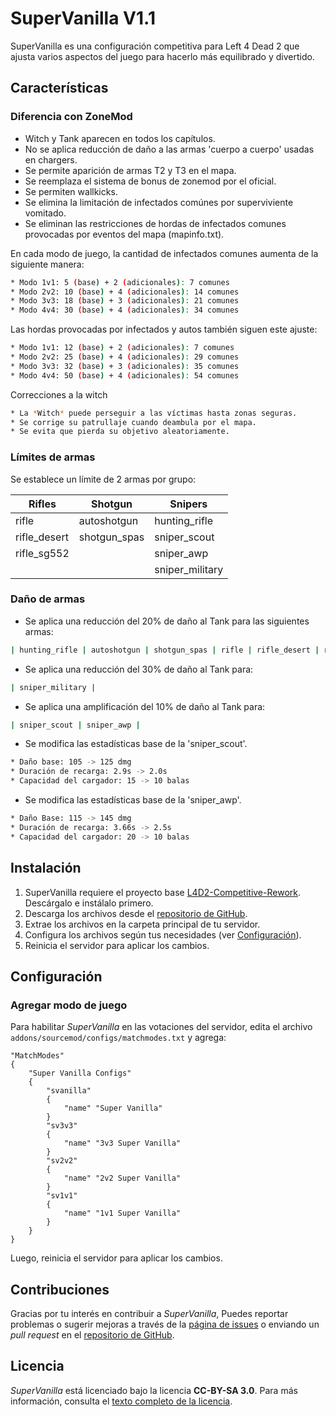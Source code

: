 # SuperVanilla V1.1

SuperVanilla es una configuración competitiva para Left 4 Dead 2 que ajusta varios aspectos del juego para hacerlo más equilibrado y divertido.

## Características

### Diferencia con ZoneMod
- Witch y Tank aparecen en todos los capítulos.
- No se aplica reducción de daño a las armas 'cuerpo a cuerpo' usadas en chargers.
- Se permite aparición de armas T2 y T3 en el mapa.
- Se reemplaza el sistema de bonus de zonemod por el oficial.
- Se permiten wallkicks.
- Se elimina la limitación de infectados comúnes por superviviente vomitado.
- Se eliminan las restricciones de hordas de infectados comunes provocadas por eventos del mapa (mapinfo.txt).

En cada modo de juego, la cantidad de infectados comunes aumenta de la siguiente manera:
```sh
* Modo 1v1: 5 (base) + 2 (adicionales): 7 comunes
* Modo 2v2: 10 (base) + 4 (adicionales): 14 comunes
* Modo 3v3: 18 (base) + 3 (adicionales): 21 comunes
* Modo 4v4: 30 (base) + 4 (adicionales): 34 comunes
```

Las hordas provocadas por infectados y autos también siguen este ajuste:
```sh
* Modo 1v1: 12 (base) + 2 (adicionales): 7 comunes
* Modo 2v2: 25 (base) + 4 (adicionales): 29 comunes
* Modo 3v3: 32 (base) + 3 (adicionales): 35 comunes
* Modo 4v4: 50 (base) + 4 (adicionales): 54 comunes
```

Correcciones a la witch
```sh
* La *Witch* puede perseguir a las víctimas hasta zonas seguras.
* Se corrige su patrullaje cuando deambula por el mapa.
* Se evita que pierda su objetivo aleatoriamente.
```

### Límites de armas
Se establece un límite de 2 armas por grupo:

| Rifles | Shotgun | Snipers |
| --- | --- | --- |
| rifle | autoshotgun | hunting_rifle |
| rifle_desert | shotgun_spas | sniper_scout |
| rifle_sg552 |  | sniper_awp |
|  |  | sniper_military |

### Daño de armas
- Se aplica una reducción del 20% de daño al Tank para las siguientes armas:
```sh
| hunting_rifle | autoshotgun | shotgun_spas | rifle | rifle_desert | rifle_ak47 | rifle_sg552 |
```

- Se aplica una reducción del 30% de daño al Tank para:
```sh
| sniper_military |
```

- Se aplica una amplificación del 10% de daño al Tank para:
```sh
| sniper_scout | sniper_awp |
```

- Se modifica las estadísticas base de la 'sniper_scout'.
```sh
* Daño base: 105 -> 125 dmg
* Duración de recarga: 2.9s -> 2.0s
* Capacidad del cargador: 15 -> 10 balas
```

- Se modifica las estadísticas base de la 'sniper_awp'.
```sh
* Daño Base: 115 -> 145 dmg
* Duración de recarga: 3.66s -> 2.5s
* Capacidad del cargador: 20 -> 10 balas
```

## Instalación
1. SuperVanilla requiere el proyecto base [L4D2-Competitive-Rework](https://github.com/SirPlease/L4D2-Competitive-Rework). Descárgalo e instálalo primero.
2. Descarga los archivos desde el [repositorio de GitHub](https://github.com/lechuga16/supervanilla).
3. Extrae los archivos en la carpeta principal de tu servidor.
4. Configura los archivos según tus necesidades (ver [Configuración](wiki/Configuración.md)).
5. Reinicia el servidor para aplicar los cambios.

## Configuración

### Agregar modo de juego
Para habilitar *SuperVanilla* en las votaciones del servidor, edita el archivo `addons/sourcemod/configs/matchmodes.txt` y agrega:

```plaintext
"MatchModes"
{
    "Super Vanilla Configs"
    {
        "svanilla"
        {
            "name" "Super Vanilla"
        }
        "sv3v3"
        {
            "name" "3v3 Super Vanilla"
        }
        "sv2v2"
        {
            "name" "2v2 Super Vanilla"
        }
        "sv1v1"
        {
            "name" "1v1 Super Vanilla"
        }
    }
}
```
Luego, reinicia el servidor para aplicar los cambios.

## Contribuciones
Gracias por tu interés en contribuir a *SuperVanilla*, Puedes reportar problemas o sugerir mejoras a través de la [página de issues](https://github.com/lechuga16/supervanilla/issues) o enviando un *pull request* en el [repositorio de GitHub](https://github.com/lechuga16/supervanilla/pulls).

## Licencia
*SuperVanilla* está licenciado bajo la licencia **CC-BY-SA 3.0**. Para más información, consulta el [texto completo de la licencia](http://creativecommons.org/licenses/by-sa/3.0/legalcode).
